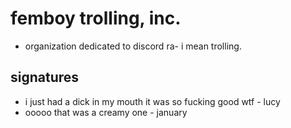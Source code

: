 # femboy trolling, inc.
- organization dedicated to discord ra- i mean trolling.

## signatures
- i just had a dick in my mouth it was so fucking good wtf - lucy
- ooooo that was a creamy one - january

